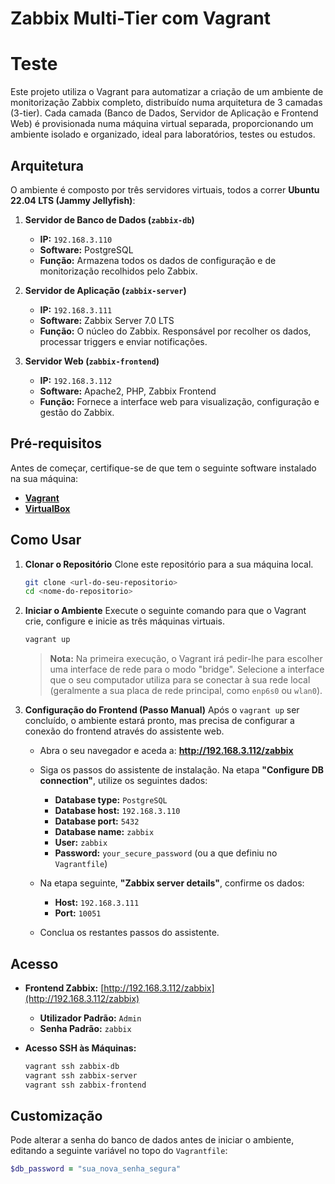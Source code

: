 # Zabbix Multi-Tier com Vagrant
# Teste

Este projeto utiliza o Vagrant para automatizar a criação de um ambiente de monitorização Zabbix completo, distribuído numa arquitetura de 3 camadas (3-tier). Cada camada (Banco de Dados, Servidor de Aplicação e Frontend Web) é provisionada numa máquina virtual separada, proporcionando um ambiente isolado e organizado, ideal para laboratórios, testes ou estudos.

## Arquitetura

O ambiente é composto por três servidores virtuais, todos a correr **Ubuntu 22.04 LTS (Jammy Jellyfish)**:

1.  **Servidor de Banco de Dados (`zabbix-db`)**
    * **IP:** `192.168.3.110`
    * **Software:** PostgreSQL
    * **Função:** Armazena todos os dados de configuração e de monitorização recolhidos pelo Zabbix.

2.  **Servidor de Aplicação (`zabbix-server`)**
    * **IP:** `192.168.3.111`
    * **Software:** Zabbix Server 7.0 LTS
    * **Função:** O núcleo do Zabbix. Responsável por recolher os dados, processar triggers e enviar notificações.

3.  **Servidor Web (`zabbix-frontend`)**
    * **IP:** `192.168.3.112`
    * **Software:** Apache2, PHP, Zabbix Frontend
    * **Função:** Fornece a interface web para visualização, configuração e gestão do Zabbix.

## Pré-requisitos

Antes de começar, certifique-se de que tem o seguinte software instalado na sua máquina:

* [**Vagrant**](https://www.vagrantup.com/downloads)
* [**VirtualBox**](https://www.virtualbox.org/wiki/Downloads)

## Como Usar

1.  **Clonar o Repositório**
    Clone este repositório para a sua máquina local.
    ```bash
    git clone <url-do-seu-repositorio>
    cd <nome-do-repositorio>
    ```

2.  **Iniciar o Ambiente**
    Execute o seguinte comando para que o Vagrant crie, configure e inicie as três máquinas virtuais.
    ```bash
    vagrant up
    ```
    > **Nota:** Na primeira execução, o Vagrant irá pedir-lhe para escolher uma interface de rede para o modo "bridge". Selecione a interface que o seu computador utiliza para se conectar à sua rede local (geralmente a sua placa de rede principal, como `enp6s0` ou `wlan0`).

3.  **Configuração do Frontend (Passo Manual)**
    Após o `vagrant up` ser concluído, o ambiente estará pronto, mas precisa de configurar a conexão do frontend através do assistente web.

    * Abra o seu navegador e aceda a: **http://192.168.3.112/zabbix**

    * Siga os passos do assistente de instalação. Na etapa **"Configure DB connection"**, utilize os seguintes dados:
        * **Database type:** `PostgreSQL`
        * **Database host:** `192.168.3.110`
        * **Database port:** `5432`
        * **Database name:** `zabbix`
        * **User:** `zabbix`
        * **Password:** `your_secure_password` (ou a que definiu no `Vagrantfile`)

    * Na etapa seguinte, **"Zabbix server details"**, confirme os dados:
        * **Host:** `192.168.3.111`
        * **Port:** `10051`

    * Conclua os restantes passos do assistente.

## Acesso

* **Frontend Zabbix:** [http://192.168.3.112/zabbix](http://192.168.3.112/zabbix)
    * **Utilizador Padrão:** `Admin`
    * **Senha Padrão:** `zabbix`

* **Acesso SSH às Máquinas:**
    ```bash
    vagrant ssh zabbix-db
    vagrant ssh zabbix-server
    vagrant ssh zabbix-frontend
    ```

## Customização

Pode alterar a senha do banco de dados antes de iniciar o ambiente, editando a seguinte variável no topo do `Vagrantfile`:

```ruby
$db_password = "sua_nova_senha_segura"
